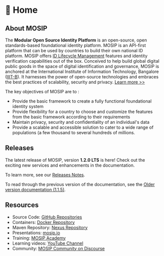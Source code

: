 # 🍁 Home

## About MOSIP

The **Modular Open Source Identity Platform** is an open-source, open standards-based foundational identity platform. MOSIP is an API-first platform that can be used by countries to build their own national ID platform. MOSIP offers [ID Lifecycle Management](id-lifecycle-management/) features and identity verification capabilities out of the box. Conceived to help build global digital public goods in the space of digital identification and governance, MOSIP is anchored at the International Institute of Information Technology, Bangalore ([IIIT-B](https://www.iiitb.ac.in)). It harnesses the power of open-source technologies and embraces the best practices of scalability, security and privacy. [Learn more >>](https://www.mosip.io)

The key objectives of MOSIP are to :

* Provide the basic framework to create a fully functional foundational identity system
* Provide flexibility for a country to choose and customize the features from the basic framework according to their requirements
* Maintain privacy, security and confidentiality of an individual's data
* Provide a scalable and accessible solution to cater to a wide range of populations (a few thousand to several hundreds of millions.

## Releases

The latest release of MOSIP, version **1.2.0 LTS** is here! Check out the exciting new services and enhancements in the documentation.

To learn more, see our [Releases Notes](releases/).

To read through the previous version of the documentation, see the [Older version documentation (1.1.5)](https://docs.mosip.io/1.1.5).

## Resources

* Source Code: [GitHub Repositories](https://github.com/mosip)
* Containers: [Docker Repository](https://hub.docker.com/u/mosipid)
* Maven Repository: [Nexus Repository](https://oss.sonatype.org/service/local/repositories/releases/content/io/mosip/)
* Presentations: [mosip.io](https://www.mosip.io/resources.php)
* Training: [MOSIP Academy](https://academy.mosip.io)
* Learning videos: [YouTube Channel](https://www.youtube.com/channel/UCxvEtyjmc3_KR45BOKMLJLA)
* Community: [MOSIP Community on Discourse](https://community.mosip.io)
